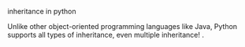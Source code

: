 inheritance in python 

Unlike other object-oriented programming languages like Java,
Python supports all types of inheritance, even multiple inheritance! .